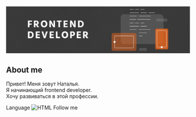 ![Header](https://github.com/Swayka/swayka/blob/main/assets/html_image3-1024x538.png)

## About me
Привет! Меня зовут Наталья.  
Я начинающий frontend developer.  
Хочу развиваться в этой профессии.  

Language
![HTML](https://img.shields.io/badge/-HTML-090909?style=for-the-badge&logo=html&logoColor=47C5FB)
Follow me